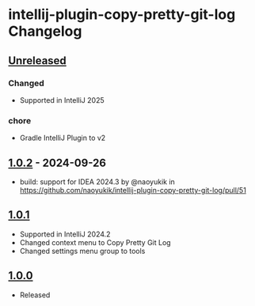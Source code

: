<!-- Keep a Changelog guide -> https://keepachangelog.com -->

# intellij-plugin-copy-pretty-git-log Changelog

## [Unreleased]

### Changed

- Supported in IntelliJ 2025

### chore

- Gradle IntelliJ Plugin to v2

## [1.0.2] - 2024-09-26

- build: support for IDEA 2024.3 by @naoyukik in https://github.com/naoyukik/intellij-plugin-copy-pretty-git-log/pull/51

## [1.0.1]

- Supported in IntelliJ 2024.2
- Changed context menu to Copy Pretty Git Log
- Changed settings menu group to tools

## [1.0.0]

- Released

[Unreleased]: https://github.com/naoyukik/intellij-plugin-copy-pretty-git-log/compare/v1.0.2...HEAD
[1.0.2]: https://github.com/naoyukik/intellij-plugin-copy-pretty-git-log/compare/v1.0.1...v1.0.2
[1.0.1]: https://github.com/naoyukik/intellij-plugin-copy-pretty-git-log/compare/v1.0.0...v1.0.1
[1.0.0]: https://github.com/naoyukik/intellij-plugin-copy-pretty-git-log/commits/v1.0.0
